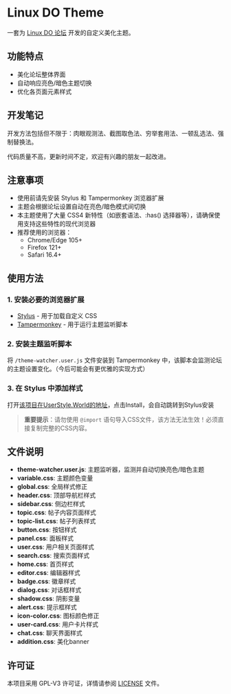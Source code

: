 # Linux DO Theme

一套为 [Linux DO 论坛](https://linux.do) 开发的自定义美化主题。

## 功能特点

- 美化论坛整体界面
- 自动响应亮色/暗色主题切换
- 优化各页面元素样式

## 开发笔记

开发方法包括但不限于：肉眼观测法、截图取色法、穷举套用法、一顿乱选法、强制替换法。

代码质量不高，更新时间不定，欢迎有兴趣的朋友一起改进。 

## 注意事项

- 使用前请先安装 Stylus 和 Tampermonkey 浏览器扩展
- 主题会根据论坛设置自动在亮色/暗色模式间切换
- 本主题使用了大量 CSS4 新特性（如嵌套语法、:has() 选择器等），请确保使用支持这些特性的现代浏览器
- 推荐使用的浏览器：
  - Chrome/Edge 105+
  - Firefox 121+
  - Safari 16.4+

## 使用方法

### 1. 安装必要的浏览器扩展

- [Stylus](https://github.com/openstyles/stylus) - 用于加载自定义 CSS
- [Tampermonkey](https://www.tampermonkey.net/) - 用于运行主题监听脚本

### 2. 安装主题监听脚本

将 `/theme-watcher.user.js` 文件安装到 Tampermonkey 中，该脚本会监测论坛的主题设置变化。（今后可能会有更优雅的实现方式）

### 3. 在 Stylus 中添加样式

打开[该项目在UserStyle.World的地址](https://userstyles.world/style/22432/)，点击Install，会自动跳转到Stylus安装

> **重要提示**：请勿使用 `@import` 语句导入CSS文件，该方法无法生效！必须直接复制完整的CSS内容。

## 文件说明

- **theme-watcher.user.js**: 主题监听器，监测并自动切换亮色/暗色主题
- **variable.css**: 主题颜色变量
- **global.css**: 全局样式修正
- **header.css**: 顶部导航栏样式
- **sidebar.css**: 侧边栏样式
- **topic.css**: 帖子内容页面样式
- **topic-list.css**: 帖子列表样式
- **button.css**: 按钮样式
- **panel.css**: 面板样式
- **user.css**: 用户相关页面样式
- **search.css**: 搜索页面样式
- **home.css**: 首页样式
- **editor.css**: 编辑器样式
- **badge.css**: 徽章样式
- **dialog.css**: 对话框样式
- **shadow.css**: 阴影变量
- **alert.css**: 提示框样式
- **icon-color.css**: 图标颜色修正
- **user-card.css**: 用户卡片样式
- **chat.css**: 聊天界面样式
- **addition.css**: 美化banner

## 许可证

本项目采用 GPL-V3 许可证，详情请参阅 [LICENSE](LICENSE) 文件。 
